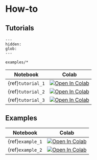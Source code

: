 # How-to

## Tutorials

```{toctree}
---
hidden:
glob:
---

examples/*

```

| Notebook | Colab |
| --- | ---|
| {ref}`tutorial_1` | [![Open In Colab](https://colab.research.google.com/assets/colab-badge.svg)](https://colab.research.google.com/github/LegrandNico/metadpy/blob/master/docs/source/examples/1-What%20metacognition%20looks%20like.ipynb)
| {ref}`tutorial_2` | [![Open In Colab](https://colab.research.google.com/assets/colab-badge.svg)](https://colab.research.google.com/github/LegrandNico/metadpy/blob/master/docs/source/examples/2-Fitting%20the%20model-MLE.ipynb)
| {ref}`tutorial_3` | [![Open In Colab](https://colab.research.google.com/assets/colab-badge.svg)](https://colab.research.google.com/github/LegrandNico/metadpy/blob/master/docs/source/examples/3-Comparison%20with%20the%20hmeta-d%20toolbox.ipynb)

## Examples

| Notebook | Colab |
| --- | ---|
| {ref}`example_1` | [![Open In Colab](https://colab.research.google.com/assets/colab-badge.svg)](https://colab.research.google.com/github/LegrandNico/metadpy/blob/master/docs/source/examples/Example%201%20-%20Fitting%20MLE%20-%20Subject%20and%20group%20level.ipynb)
| {ref}`example_2` | [![Open In Colab](https://colab.research.google.com/assets/colab-badge.svg)](https://colab.research.google.com/github/LegrandNico/metadpy/blob/master/docs/source/examples/Example%202%20-%20Fitting%20Bayesian%20-%20Subject%20level%20(pymc).ipynb)
